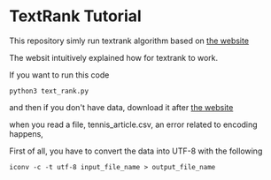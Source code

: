 # TextRank Tutorial

This repository simly run textrank algorithm based on [the website](https://www.analyticsvidhya.com/blog/2018/11/introduction-text-summarization-textrank-python/)


The websit intuitively explained how for textrank to work.

If you want to run this code

```
python3 text_rank.py
```


and then if you don't have data, download it after [the website](https://www.analyticsvidhya.com/blog/2018/11/introduction-text-summarization-textrank-python/)



when you read a file, tennis_article.csv, an error related to encoding happens,

First of all, you have to convert the data into UTF-8 with the following


```
iconv -c -t utf-8 input_file_name > output_file_name
```


